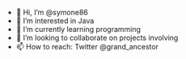 - 👋 Hi, I’m @symone86
- 👀 I’m interested in Java
- 🌱 I’m currently learning programming
- 💞️ I’m looking to collaborate on projects involving 
- 📫 How to reach: Twitter @grand_ancestor

<!---
symone86/symone86 is a ✨ special ✨ repository because its `README.md` (this file) appears on your GitHub profile.
You can click the Preview link to take a look at your changes.
--->
